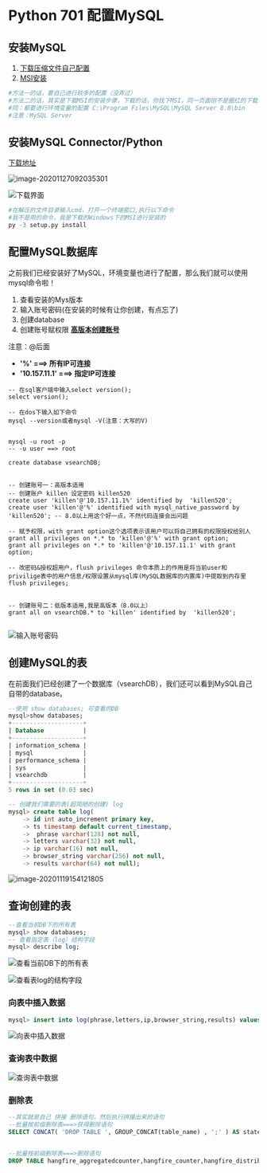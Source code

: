 

# Python 701 配置MySQL

## 安装MySQL

1. [下载压缩文件自己配置](https://blog.csdn.net/weixin_42869365/article/details/83472466)
2. [MSI安装](https://clay-atlas.com/blog/2019/11/16/mysql-mysqlworkbench-tutorial-download-install-steps/ )

```python
#方法一的话，要自己进行较多的配置（没弄过）
#方法二的话，其实是下载MSI的安装步骤，下载的话，你找下MSI，同一页面但不是圈红的下载，且安装需要联网
#同：都要进行环境变量的配置 C:\Program Files\MySQL\MySQL Server 8.0\bin
#注意：MySQL Server
```

## 安装MySQL Connector/Python

[下载地址](https://dev.mysql.com/downloads/)

![image-20201127092035301](C:\Users\F1331020\AppData\Roaming\Typora\typora-user-images\PythonConntor.PNG)

![下载界面](C:\Users\F1331020\AppData\Roaming\Typora\typora-user-images\pythondownl.PNG)

```python
#在解压的文件目录输入cmd，打开一个终端窗口,执行以下命令
#我不是用的命令，我是下载的Windows下的MSI进行安装的
py -3 setup.py install
```

## 配置MySQL数据库

​		之前我们已经安装好了MySQL，环境变量也进行了配置，那么我们就可以使用mysql命令啦！



1. 查看安装的Mys版本
2. 输入账号密码(在安装的时候有让你创建，有点忘了)
3. 创建database
4. 创建账号赋权限 [**高版本创建账号**](https://blog.csdn.net/shenhonglei1234/article/details/84786443?utm_medium=distribute.pc_relevant_t0.none-task-blog-BlogCommendFromBaidu-1.control&depth_1-utm_source=distribute.pc_relevant_t0.none-task-blog-BlogCommendFromBaidu-1.control)

注意：@后面

- **'%' ===> 所有IP可连接**
- **'10.157.11.1' ===> 指定IP可连接**

```mysql
-- 在sql客户端中输入select version();
select version();

-- 在dos下输入如下命令
mysql --version或者mysql -V(注意：大写的V)


mysql -u root -p
-- -u user ==> root

create database vsearchDB;


-- 创建账号一：高版本适用
-- 创建账户 killen 设定密码 killen520 
create user 'killen'@'10.157.11.1%' identified by  'killen520';
create user 'killen'@'%' identified with mysql_native_password by  'killen520'; -- 8.0以上用这个好一点，不然代码连接会出问题

-- 赋予权限，with grant option这个选项表示该用户可以将自己拥有的权限授权给别人
grant all privileges on *.* to 'killen'@'%' with grant option;
grant all privileges on *.* to 'killen'@'10.157.11.1' with grant option;

-- 改密码&授权超用户，flush privileges 命令本质上的作用是将当前user和privilige表中的用户信息/权限设置从mysql库(MySQL数据库的内置库)中提取到内存里
flush privileges;


-- 创建账号二：低版本适用,我是高版本（8.0以上）
grant all on vsearchDB.* to 'killen' identified by  'killen520';


```

![输入账号密码](C:\Users\F1331020\AppData\Roaming\Typora\typora-user-images\image-20201127095353925.png)

## 创建MySQL的表

​		在前面我们已经创建了一个数据库（vsearchDB），我们还可以看到MySQL自己自带的database。

```sql
--使用 show databases; 可查看的DB
mysql>show databases;
+--------------------+
| Database           |
+--------------------+
| information_schema |
| mysql              |
| performance_schema |
| sys                |
| vsearchdb          |
+--------------------+
5 rows in set (0.03 sec)

-- 创建我们需要的表(超简陋的创建) log
mysql> create table log(
    -> id int auto_increment primary key,
    -> ts timestamp default current_timestamp,
    ->  phrase varchar(128) not null,
    -> letters varchar(32) not null,
    -> ip varchar(16) not null,
    -> browser_string varchar(256) not null,
    -> results varchar(64) not null);
```

![image-20201119154121805](C:\Users\F1331020\AppData\Roaming\Typora\typora-user-images\image-20201119154213129.png)

## 查询创建的表

```sql
--查看当前DB下的所有表
mysql> show databases;
-- 查看指定表（log）结构字段
mysql> describe log;
```

![查看当前DB下的所有表](C:\Users\F1331020\AppData\Roaming\Typora\typora-user-images\image-20201207101501699.png)

![查看表log的结构字段](C:\Users\F1331020\AppData\Roaming\Typora\typora-user-images\image-20201119154252054.png)

### 向表中插入数据

```sql
mysql> insert into log(phrase,letters,ip,browser_string,results) values('glaxy','xyz','127.0.0.1','Opera',"{'x','y','z'}");
```

![向表中插入数据](C:\Users\F1331020\AppData\Roaming\Typora\typora-user-images\image-20201207101013883.png)

### 查询表中数据

![查询表中数据](C:\Users\F1331020\AppData\Roaming\Typora\typora-user-images\image-20201207093345268.png)

### 删除表

```sql
--其实就是自己 拼接 删除语句，然后执行拼接出来的语句
--批量按前缀删除表===>获得删除语句
SELECT CONCAT( 'DROP TABLE ', GROUP_CONCAT(table_name) , ';' ) AS statement FROM information_schema.tables WHERE table_schema = 'vsearchDB' AND table_name LIKE 'hangfire%';


--批量按前缀删除表===>删除语句
DROP TABLE hangfire_aggregatedcounter,hangfire_counter,hangfire_distributedlock,hangfire_hash,hangfire_job,hangfire_jobparameter,hangfire_jobqueue,hangfire_jobstate,hangfire_list,hangfire_server,hangfire_set,hangfire_state;

```



